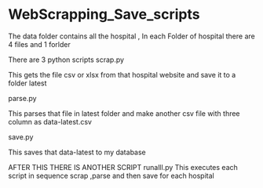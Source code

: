# WebScrapping_Save_scripts
 
The data folder contains all the hospital , In each Folder of hospital there are 4 files and 1 forlder

There are 3 python scripts 
 scrap.py
 
 This gets the file csv or xlsx from that hospital website and save it to a folder latest
 
 parse.py
 
 This parses that file in latest folder and make another csv file with three column as data-latest.csv
 
 save.py
 
 This saves that data-latest to my database
 
AFTER THIS THERE IS ANOTHER SCRIPT
runalll.py
This executes each script in sequence scrap ,parse and then save for each hospital
